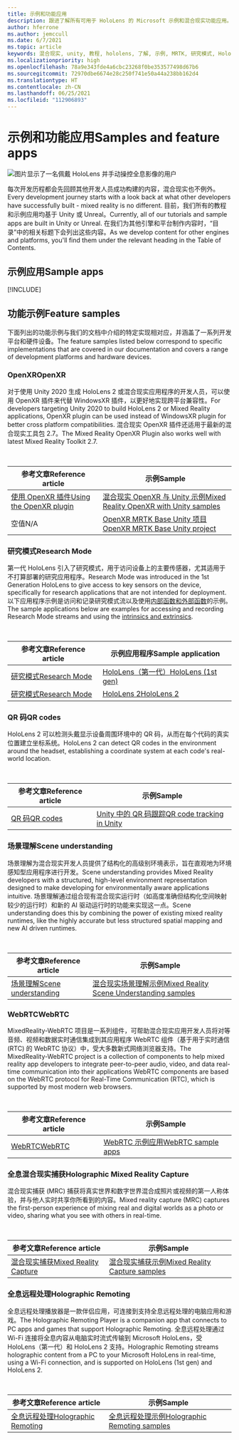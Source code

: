 ```yaml
---
title: 示例和功能应用
description: 跟进了解所有可用于 HoloLens 的 Microsoft 示例和混合现实功能应用。
author: hferrone
ms.author: jemccull
ms.date: 6/7/2021
ms.topic: article
keywords: 混合现实, unity, 教程, hololens, 了解, 示例, MRTK, 研究模式, HoloLens 2, qr 码, WebRTC, 混合现实捕获, 全息远程处理, UX Tools
ms.localizationpriority: high
ms.openlocfilehash: 78a9e343fde4a6cbc23268f0be353577498d67b6
ms.sourcegitcommit: 72970dbe6674e28c250f741e50a44a238bb162d4
ms.translationtype: HT
ms.contentlocale: zh-CN
ms.lasthandoff: 06/25/2021
ms.locfileid: "112906893"
---
```

# <a name="samples-and-feature-apps"></a><span data-ttu-id="3dcfd-104">示例和功能应用</span><span class="sxs-lookup"><span data-stu-id="3dcfd-104">Samples and feature apps</span></span>

![图片显示了一名佩戴 HoloLens 并手动操控全息影像的用户](unreal/images/unreal-developer.jpg)

<span data-ttu-id="3dcfd-106">每次开发历程都会先回顾其他开发人员成功构建的内容，混合现实也不例外。</span><span class="sxs-lookup"><span data-stu-id="3dcfd-106">Every development journey starts with a look back at what other developers have successfully built - mixed reality is no different.</span></span> <span data-ttu-id="3dcfd-107">目前，我们所有的教程和示例应用均基于 Unity 或 Unreal。</span><span class="sxs-lookup"><span data-stu-id="3dcfd-107">Currently, all of our tutorials and sample apps are built in Unity or Unreal.</span></span> <span data-ttu-id="3dcfd-108">在我们为其他引擎和平台制作内容时，“目录”中的相关标题下会列出这些内容。</span><span class="sxs-lookup"><span data-stu-id="3dcfd-108">As we develop content for other engines and platforms, you'll find them under the relevant heading in the Table of Contents.</span></span>

## <a name="sample-apps"></a><span data-ttu-id="3dcfd-109">示例应用</span><span class="sxs-lookup"><span data-stu-id="3dcfd-109">Sample apps</span></span>

[!INCLUDE[](includes/tabs-samples.md)]

## <a name="feature-samples"></a><span data-ttu-id="3dcfd-110">功能示例</span><span class="sxs-lookup"><span data-stu-id="3dcfd-110">Feature samples</span></span>

<span data-ttu-id="3dcfd-111">下面列出的功能示例与我们的文档中介绍的特定实现相对应，并涵盖了一系列开发平台和硬件设备。</span><span class="sxs-lookup"><span data-stu-id="3dcfd-111">The feature samples listed below correspond to specific implementations that are covered in our documentation and covers a range of development platforms and hardware devices.</span></span>

### <a name="openxr"></a><span data-ttu-id="3dcfd-112">OpenXR</span><span class="sxs-lookup"><span data-stu-id="3dcfd-112">OpenXR</span></span>

<span data-ttu-id="3dcfd-113">对于使用 Unity 2020 生成 HoloLens 2 或混合现实应用程序的开发人员，可以使用 OpenXR 插件来代替 WindowsXR 插件，以更好地实现跨平台兼容性。</span><span class="sxs-lookup"><span data-stu-id="3dcfd-113">For developers targeting Unity 2020 to build HoloLens 2 or Mixed Reality applications, OpenXR plugin can be used instead of WindowsXR plugin for better cross platform compatibilities.</span></span> <span data-ttu-id="3dcfd-114">混合现实 OpenXR 插件还适用于最新的混合现实工具包 2.7。</span><span class="sxs-lookup"><span data-stu-id="3dcfd-114">The Mixed Reality OpenXR Plugin also works well with latest Mixed Reality Toolkit 2.7.</span></span>

<br>

| <span data-ttu-id="3dcfd-115">参考文章</span><span class="sxs-lookup"><span data-stu-id="3dcfd-115">Reference article</span></span> | <span data-ttu-id="3dcfd-116">示例</span><span class="sxs-lookup"><span data-stu-id="3dcfd-116">Sample</span></span> |
| --- | --- |
| [<span data-ttu-id="3dcfd-117">使用 OpenXR 插件</span><span class="sxs-lookup"><span data-stu-id="3dcfd-117">Using the OpenXR plugin</span></span>](./unity/xr-project-setup.md) | [<span data-ttu-id="3dcfd-118">混合现实 OpenXR 与 Unity 示例</span><span class="sxs-lookup"><span data-stu-id="3dcfd-118">Mixed Reality OpenXR with Unity samples</span></span>](https://github.com/microsoft/OpenXR-Unity-MixedReality-Samples) |
| <span data-ttu-id="3dcfd-119">空值</span><span class="sxs-lookup"><span data-stu-id="3dcfd-119">N/A</span></span> | [<span data-ttu-id="3dcfd-120">OpenXR MRTK Base Unity 项目</span><span class="sxs-lookup"><span data-stu-id="3dcfd-120">OpenXR MRTK Base Unity project</span></span>](https://github.com/microsoft/UnityOpenXRMRTKBase) |

### <a name="research-mode"></a><span data-ttu-id="3dcfd-121">研究模式</span><span class="sxs-lookup"><span data-stu-id="3dcfd-121">Research Mode</span></span>

<span data-ttu-id="3dcfd-122">第一代 HoloLens 引入了研究模式，用于访问设备上的主要传感器，尤其适用于不打算部署的研究应用程序。</span><span class="sxs-lookup"><span data-stu-id="3dcfd-122">Research Mode was introduced in the 1st Generation HoloLens to give access to key sensors on the device, specifically for research applications that are not intended for deployment.</span></span> <span data-ttu-id="3dcfd-123">以下应用程序示例是访问和记录研究模式流以及使用[内部函数和外部函数](/windows/mixed-reality/locatable-camera#locating-the-device-camera-in-the-world)的示例。</span><span class="sxs-lookup"><span data-stu-id="3dcfd-123">The sample applications below are examples for accessing and recording Research Mode streams and using the [intrinsics and extrinsics](/windows/mixed-reality/locatable-camera#locating-the-device-camera-in-the-world).</span></span>

<br>

| <span data-ttu-id="3dcfd-124">参考文章</span><span class="sxs-lookup"><span data-stu-id="3dcfd-124">Reference article</span></span> | <span data-ttu-id="3dcfd-125">示例应用程序</span><span class="sxs-lookup"><span data-stu-id="3dcfd-125">Sample application</span></span> |
| --- | --- |
| [<span data-ttu-id="3dcfd-126">研究模式</span><span class="sxs-lookup"><span data-stu-id="3dcfd-126">Research Mode</span></span>](platform-capabilities-and-apis/research-mode.md) | [<span data-ttu-id="3dcfd-127">HoloLens（第一代）</span><span class="sxs-lookup"><span data-stu-id="3dcfd-127">HoloLens (1st gen)</span></span>](https://github.com/microsoft/HoloLensForCV/tree/master/Samples) |
| [<span data-ttu-id="3dcfd-128">研究模式</span><span class="sxs-lookup"><span data-stu-id="3dcfd-128">Research Mode</span></span>](platform-capabilities-and-apis/research-mode.md) | [<span data-ttu-id="3dcfd-129">HoloLens 2</span><span class="sxs-lookup"><span data-stu-id="3dcfd-129">HoloLens 2</span></span>](https://github.com/microsoft/HoloLens2ForCV/tree/main/Samples) |

### <a name="qr-codes"></a><span data-ttu-id="3dcfd-130">QR 码</span><span class="sxs-lookup"><span data-stu-id="3dcfd-130">QR codes</span></span>

<span data-ttu-id="3dcfd-131">HoloLens 2 可以检测头戴显示设备周围环境中的 QR 码，从而在每个代码的真实位置建立坐标系统。</span><span class="sxs-lookup"><span data-stu-id="3dcfd-131">HoloLens 2 can detect QR codes in the environment around the headset, establishing a coordinate system at each code's real-world location.</span></span>

<br>

| <span data-ttu-id="3dcfd-132">参考文章</span><span class="sxs-lookup"><span data-stu-id="3dcfd-132">Reference article</span></span> | <span data-ttu-id="3dcfd-133">示例</span><span class="sxs-lookup"><span data-stu-id="3dcfd-133">Sample</span></span> |
| --- | --- |
| [<span data-ttu-id="3dcfd-134">QR 码</span><span class="sxs-lookup"><span data-stu-id="3dcfd-134">QR codes</span></span>](platform-capabilities-and-apis/qr-code-tracking.md) | [<span data-ttu-id="3dcfd-135">Unity 中的 QR 码跟踪</span><span class="sxs-lookup"><span data-stu-id="3dcfd-135">QR code tracking in Unity</span></span>](https://github.com/microsoft/MixedReality-QRCode-Sample) |

### <a name="scene-understanding"></a><span data-ttu-id="3dcfd-136">场景理解</span><span class="sxs-lookup"><span data-stu-id="3dcfd-136">Scene understanding</span></span>

<span data-ttu-id="3dcfd-137">场景理解为混合现实开发人员提供了结构化的高级别环境表示，旨在直观地为环境感知型应用程序进行开发。</span><span class="sxs-lookup"><span data-stu-id="3dcfd-137">Scene understanding provides Mixed Reality developers with a structured, high-level environment representation designed to make developing for environmentally aware applications intuitive.</span></span> <span data-ttu-id="3dcfd-138">场景理解通过组合现有混合现实运行时（如高度准确但结构化空间映射较少的运行时）和新的 AI 驱动运行时的功能来实现这一点。</span><span class="sxs-lookup"><span data-stu-id="3dcfd-138">Scene understanding does this by combining the power of existing mixed reality runtimes, like the highly accurate but less structured spatial mapping and new AI driven runtimes.</span></span>

<br>

| <span data-ttu-id="3dcfd-139">参考文章</span><span class="sxs-lookup"><span data-stu-id="3dcfd-139">Reference article</span></span> | <span data-ttu-id="3dcfd-140">示例</span><span class="sxs-lookup"><span data-stu-id="3dcfd-140">Sample</span></span> |
| --- | --- |
| [<span data-ttu-id="3dcfd-141">场景理解</span><span class="sxs-lookup"><span data-stu-id="3dcfd-141">Scene understanding</span></span>](../design/scene-understanding.md) | [<span data-ttu-id="3dcfd-142">混合现实场景理解示例</span><span class="sxs-lookup"><span data-stu-id="3dcfd-142">Mixed Reality Scene Understanding samples</span></span>](https://github.com/microsoft/MixedReality-SceneUnderstanding-Samples) |

### <a name="webrtc"></a><span data-ttu-id="3dcfd-143">WebRTC</span><span class="sxs-lookup"><span data-stu-id="3dcfd-143">WebRTC</span></span>

<span data-ttu-id="3dcfd-144">MixedReality-WebRTC 项目是一系列组件，可帮助混合现实应用开发人员将对等音频、视频和数据实时通信集成到其应用程序 WebRTC 组件（基于用于实时通信 (RTC) 的 WebRTC 协议）中，受大多数新式网络浏览器支持。</span><span class="sxs-lookup"><span data-stu-id="3dcfd-144">The MixedReality-WebRTC project is a collection of components to help mixed reality app developers to integrate peer-to-peer audio, video, and data real-time communication into their applications WebRTC components are based on the WebRTC protocol for Real-Time Communication (RTC), which is supported by most modern web browsers.</span></span>

<br>

| <span data-ttu-id="3dcfd-145">参考文章</span><span class="sxs-lookup"><span data-stu-id="3dcfd-145">Reference article</span></span> | <span data-ttu-id="3dcfd-146">示例</span><span class="sxs-lookup"><span data-stu-id="3dcfd-146">Sample</span></span> |
| --- | --- |
| [<span data-ttu-id="3dcfd-147">WebRTC</span><span class="sxs-lookup"><span data-stu-id="3dcfd-147">WebRTC</span></span>](https://microsoft.github.io/MixedReality-WebRTC) | [<span data-ttu-id="3dcfd-148">WebRTC 示例应用</span><span class="sxs-lookup"><span data-stu-id="3dcfd-148">WebRTC sample apps</span></span>](https://github.com/microsoft/MixedReality-WebRTC/tree/master/examples) |

### <a name="holographic-mixed-reality-capture"></a><span data-ttu-id="3dcfd-149">全息混合现实捕获</span><span class="sxs-lookup"><span data-stu-id="3dcfd-149">Holographic Mixed Reality Capture</span></span>

<span data-ttu-id="3dcfd-150">混合现实捕获 (MRC) 捕获将真实世界和数字世界混合成照片或视频的第一人称体验，并与他人实时共享你所看到的内容。</span><span class="sxs-lookup"><span data-stu-id="3dcfd-150">Mixed reality capture (MRC) captures the first-person experience of mixing real and digital worlds as a photo or video, sharing what you see with others in real-time.</span></span>

<br>

| <span data-ttu-id="3dcfd-151">参考文章</span><span class="sxs-lookup"><span data-stu-id="3dcfd-151">Reference article</span></span> | <span data-ttu-id="3dcfd-152">示例</span><span class="sxs-lookup"><span data-stu-id="3dcfd-152">Sample</span></span> |
| --- | --- |
| [<span data-ttu-id="3dcfd-153">混合现实捕获</span><span class="sxs-lookup"><span data-stu-id="3dcfd-153">Mixed Reality Capture</span></span>](platform-capabilities-and-apis/mixed-reality-capture-for-developers.md) | [<span data-ttu-id="3dcfd-154">混合现实捕获示例</span><span class="sxs-lookup"><span data-stu-id="3dcfd-154">Mixed Reality Capture samples</span></span>](/samples/microsoft/windows-universal-samples/holographicmixedrealitycapture/) |

### <a name="holographic-remoting"></a><span data-ttu-id="3dcfd-155">全息远程处理</span><span class="sxs-lookup"><span data-stu-id="3dcfd-155">Holographic Remoting</span></span>

<span data-ttu-id="3dcfd-156">全息远程处理播放器是一款伴侣应用，可连接到支持全息远程处理的电脑应用和游戏。</span><span class="sxs-lookup"><span data-stu-id="3dcfd-156">The Holographic Remoting Player is a companion app that connects to PC apps and games that support Holographic Remoting.</span></span> <span data-ttu-id="3dcfd-157">全息远程处理通过 Wi-Fi 连接将全息内容从电脑实时流式传输到 Microsoft HoloLens，受 HoloLens（第一代）和 HoloLens 2 支持。</span><span class="sxs-lookup"><span data-stu-id="3dcfd-157">Holographic Remoting streams holographic content from a PC to your Microsoft HoloLens in real-time, using a Wi-Fi connection, and is supported on HoloLens (1st gen) and HoloLens 2.</span></span>

<br>

| <span data-ttu-id="3dcfd-158">参考文章</span><span class="sxs-lookup"><span data-stu-id="3dcfd-158">Reference article</span></span> | <span data-ttu-id="3dcfd-159">示例</span><span class="sxs-lookup"><span data-stu-id="3dcfd-159">Sample</span></span> |
| --- | --- |
| [<span data-ttu-id="3dcfd-160">全息远程处理</span><span class="sxs-lookup"><span data-stu-id="3dcfd-160">Holographic Remoting</span></span>](platform-capabilities-and-apis/holographic-remoting-player.md) | [<span data-ttu-id="3dcfd-161">全息远程处理示例</span><span class="sxs-lookup"><span data-stu-id="3dcfd-161">Holographic Remoting samples</span></span>](https://github.com/microsoft/MixedReality-HolographicRemoting-Samples) |